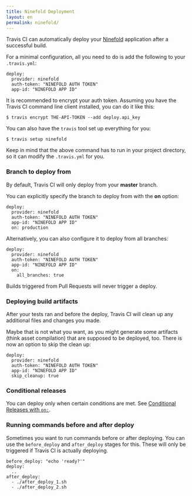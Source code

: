 ```yaml
---
title: Ninefold Deployment
layout: en
permalink: ninefold/
---
```


Travis CI can automatically deploy your [Ninefold](https://ninefold.com/) application after a successful build.

For a minimal configuration, all you need to do is add the following to your `.travis.yml`:

    deploy:
      provider: ninefold
      auth-token: "NINEFOLD AUTH TOKEN"
      app-id: "NINEFOLD APP ID"


It is recommended to encrypt your auth token. Assuming you have the  Travis CI command line client installed, you can do it like this:

    $ travis encrypt THE-API-TOKEN --add deploy.api_key

You can also have the `travis` tool set up everything for you:

    $ travis setup ninefold

Keep in mind that the above command has to run in your project directory, so it can modify the `.travis.yml` for you.

### Branch to deploy from

By default, Travis CI will only deploy from your **master** branch.

You can explicitly specify the branch to deploy from with the **on** option:

    deploy:
      provider: ninefold
      auth-token: "NINEFOLD AUTH TOKEN"
      app-id: "NINEFOLD APP ID"
      on: production

Alternatively, you can also configure it to deploy from all branches:

    deploy:
      provider: ninefold
      auth-token: "NINEFOLD AUTH TOKEN"
      app-id: "NINEFOLD APP ID"
      on:
        all_branches: true

Builds triggered from Pull Requests will never trigger a deploy.

### Deploying build artifacts

After your tests ran and before the deploy, Travis CI will clean up any additional files and changes you made.

Maybe that is not what you want, as you might generate some artifacts (think asset compilation) that are supposed to be deployed, too. There is now an option to skip the clean up:

    deploy:
      provider: ninefold
      auth-token: "NINEFOLD AUTH TOKEN"
      app-id: "NINEFOLD APP ID"
      skip_cleanup: true

### Conditional releases

You can deploy only when certain conditions are met.
See [Conditional Releases with `on:`](/user/deployment#Conditional-Releases-with-on%3A).

### Running commands before and after deploy

Sometimes you want to run commands before or after deploying. You can use the `before_deploy` and `after_deploy` stages for this. These will only be triggered if Travis CI is actually deploying.

    before_deploy: "echo 'ready?'"
    deploy:
      ..
    after_deploy:
      - ./after_deploy_1.sh
      - ./after_deploy_2.sh
